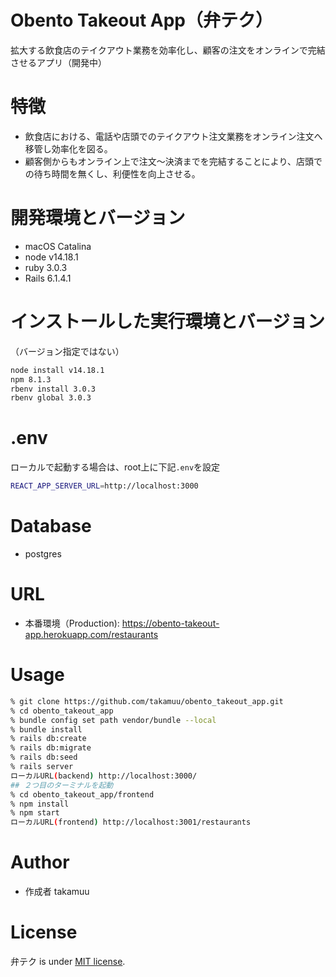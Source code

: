 # Obento Takeout App（弁テク）

拡大する飲食店のテイクアウト業務を効率化し、顧客の注文をオンラインで完結させるアプリ（開発中）

# 特徴

- 飲食店における、電話や店頭でのテイクアウト注文業務をオンライン注文へ移管し効率化を図る。
- 顧客側からもオンライン上で注文〜決済までを完結することにより、店頭での待ち時間を無くし、利便性を向上させる。

# 開発環境とバージョン

- macOS Catalina
- node v14.18.1
- ruby 3.0.3
- Rails 6.1.4.1

# インストールした実行環境とバージョン

（バージョン指定ではない）

```zsh
node install v14.18.1
npm 8.1.3
rbenv install 3.0.3
rbenv global 3.0.3
```
# .env
ローカルで起動する場合は、root上に下記`.env`を設定
```zsh
REACT_APP_SERVER_URL=http://localhost:3000
```

# Database

- postgres

# URL

- 本番環境（Production): https://obento-takeout-app.herokuapp.com/restaurants

# Usage

```zsh
% git clone https://github.com/takamuu/obento_takeout_app.git
% cd obento_takeout_app
% bundle config set path vendor/bundle --local
% bundle install
% rails db:create
% rails db:migrate
% rails db:seed
% rails server
ローカルURL(backend) http://localhost:3000/
## ２つ目のターミナルを起動
% cd obento_takeout_app/frontend
% npm install
% npm start
ローカルURL(frontend) http://localhost:3001/restaurants
```

# Author

- 作成者 takamuu

# License

弁テク is under [MIT license](https://en.wikipedia.org/wiki/MIT_License).
